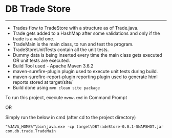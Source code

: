 # DB Trade Store
----------------

- Trades flow to TradeStore with a structure as of Trade.java.
- Trade gets added to a HashMap after some validations and only if the trade is a valid one.
- TradeMain is the main class, to run and test the program.
- TradeStoreUnitTests contain all the unit tests.
- Dummy data is being inserted every time the main class gets executed OR unit tests are executed.
- Build Tool used - Apache Maven 3.6.2
- maven-surefire-plugin plugin used to execute unit tests during build.
- maven-surefire-report-plugin reporting plugin used to generate html reports stored at target/site/
- Build done using `mvn clean site package`


To run this project, execute `mvnw.cmd` in Command Prompt 

OR

Simply run the below in cmd (after cd to the project directory)

`"%JAVA_HOME%"\bin\java.exe -cp target\DBTradeStore-0.0.1-SNAPSHOT.jar com.db.trade.TradeMain`
